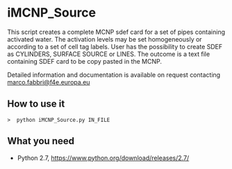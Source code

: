 # iMCNP_Source
This script creates a complete MCNP sdef card for a set of pipes containing activated water. The activation levels may be set homogeneously or according to a set of cell tag labels. 
User has the possibility to create SDEF as CYLINDERS, SURFACE SOURCE or LINES. The outcome is a text file containing SDEF card to be copy pasted in the MCNP.

Detailed information and documentation is available on request contacting marco.fabbri@f4e.europa.eu


## How to use it

    >  python iMCNP_Source.py IN_FILE


## What you need
- Python 2.7, https://www.python.org/download/releases/2.7/

